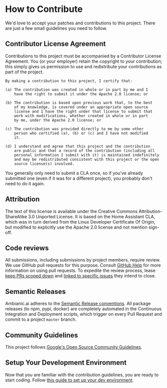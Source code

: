 # How to Contribute

We'd love to accept your patches and contributions to this project. There are
just a few small guidelines you need to follow.

## Contributor License Agreement

Contributions to this project must be accompanied by a Contributor License
Agreement. You (or your employer) retain the copyright to your contribution;
this simply gives us permission to use and redistribute your contributions as
part of the project. 

```
By making a contribution to this project, I certify that:

(a) The contribution was created in whole or in part by me and I
    have the right to submit it under the Apache 2.0 license; or

(b) The contribution is based upon previous work that, to the best
    of my knowledge, is covered under an appropriate open source
    license and I have the right under that license to submit that
    work with modifications, whether created in whole or in part
    by me, under the Apache 2.0 license; or

(c) The contribution was provided directly to me by some other
    person who certified (a), (b) or (c) and I have not modified
    it.

(d) I understand and agree that this project and the contribution
    are public and that a record of the contribution (including all
    personal information I submit with it) is maintained indefinitely
    and may be redistributed consistent with this project or the open
    source license(s) involved.
```    

You generally only need to submit a CLA once, so if you've already submitted one
(even if it was for a different project), you probably don't need to do it
again.

## Attribution

The text of this license is available under the Creative Commons Attribution-ShareAlike 3.0 Unported License. It is based on the Home Assistant CLA, which was in turn derived from the Linux Developer Certificate Of Origin, but modified to explicitly use the Apache 2.0 license and not mention sign-off.

## Code reviews

All submissions, including submissions by project members, require review. We
use GitHub pull requests for this purpose. Consult
[GitHub Help](https://help.github.com/articles/about-pull-requests/) for more
information on using pull requests. To expedite the review process, lease [keep PRs scoped down](https://www.netlify.com/blog/2020/03/31/how-to-scope-down-prs/) and [linked to specific issues](https://docs.github.com/en/free-pro-team@latest/github/managing-your-work-on-github/linking-a-pull-request-to-an-issue) they intend to close. 

## Semantic Releases

Ambianic.ai adheres to the [Semantic Release conventions](https://semantic-release.gitbook.io/semantic-release/).
All package releases (to npm, pypi, docker) are completely automated in the Continuous Integration and Deployment scripts, which trigger on every Pull Request and commit to a project `master` branch.

## Community Guidelines

This project follows [Google's Open Source Community
Guidelines](https://opensource.google.com/conduct/).

## Setup Your Development Environment

Now that you are familiar with the contribution guidelines, you are ready to start coding. Follow [this guide to set up your dev environment](../developers/development-environment.md).
